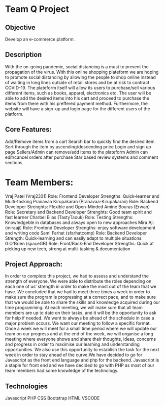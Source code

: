 # Team Q Project

## Objective
Develop an e-commerce platform.

## Description
With the on-going pandemic, social distancing is a must to prevent the propagation of the virus. With this online shopping plateform we are hoping to promote social distancing by allowing the people to shop online instead of waiting in long lines outside of retail stores and be at risk to contract COVID-19. 
The plateform itself will allow its users to purchase/sell various different items, such as books, apparel, electronics etc. The user will be able to add the desired 
items into his cart and proceed to purchase the items from there with his preffered payment method. Furthermore, the website will have a sign-up and login page for the 
different users of the platform.

## Core Features:
Add/Remove items from a cart
Search bar to quickly find the desired item
Sort through the item by ascending/descending price
Login and sign up page
Sellers/Admin can remove/add items to the plateform
Admin can edit/cancel orders after purchase
Star based review systems and comment sections

# Team Members:
Vraj Patel (Vraj2301)
Role: Frontend Developer
Strengths: Quick-learner and Multi-tasking
Pranavaa Kirupakaran (Pranavaa-Kirupakaran)
Role: Backend Developer
Strenghts: Flexible and Open-Minded
Amine Bouras (Erwan)
Role: Secretary and Backend Developer
Strenghts: Good team spirit and fast learner
Charbel Elias (TastyTaouk)
Role: Testing
Strengths: Knowledgeble in databases and always open to new approaches
Mira Aji (miraaji)
Role: Frontend Developer
Strengths: enjoy software development and writing code
Sami Farhat (sfarhatcomp)
Role: Backend Developer
Strength: Quick-learning and can easily adapt to multiple situations
G.O'Brien (spaceGB)
Role: Front/Back-End Developer
Strengths: Quick at picking up new tech, strong at multi-tasking & documentation

## Project Approach:
In order to complete this project, we had to assess and understand the strength of everyone.
We were able to distribute the roles depending on each one of us’ strength in order to make 
the most out of the team that we have. We concluded that we had to meet three times a week 
in order to make sure the program is progressing at a correct pace, and to make sure that 
we would be able to share the skills and knowledge acquired during our time programming.
At each meeting, we will make sure that all team members are up to date on their tasks, 
and it will be the opportunity to ask for help if needed. We want to always be ahead 
of the schedule in case a major problem occurs. We want our meeting to follow a specific
format. Once a week we will meet for a small time period where we will update our team
on our progress and at the end of the week, we will organise a long meeting where everyone 
shows and share their thoughts, ideas, concerns and progress in order to maximise our 
learning and understanding opportunities. We also use this opportunity to establish the
task for the next week in order to stay ahead of the curve.We have decided to go for Javascript 
as the front end language and php for the backend. Javascript is a staple for front end and we 
have decided to go with PHP as most of our team members had some knowledge of the technology. 

## Technologies
Javascript
PHP
CSS
Bootstrap
HTML
VSCODE
